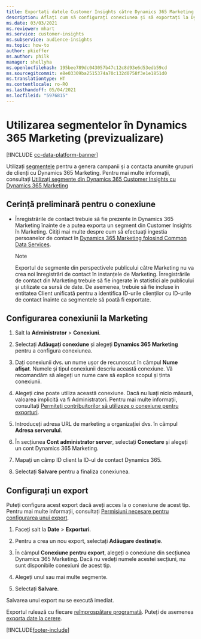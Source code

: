 ```yaml
---
title: Exportați datele Customer Insights către Dynamics 365 Marketing
description: Aflați cum să configurați conexiunea și să exportați la Dynamics 365 Marketing.
ms.date: 03/03/2021
ms.reviewer: mhart
ms.service: customer-insights
ms.subservice: audience-insights
ms.topic: how-to
author: pkieffer
ms.author: philk
manager: shellyha
ms.openlocfilehash: 195bee789dc043057b47c12c8d93e6d53edb59cd
ms.sourcegitcommit: e8e03309ba2515374a70c132d0758f3e1e1851d0
ms.translationtype: HT
ms.contentlocale: ro-RO
ms.lasthandoff: 05/04/2021
ms.locfileid: "5976815"
---
```

# <a name="use-segments-in-dynamics-365-marketing-preview"></a>Utilizarea segmentelor în Dynamics 365 Marketing (previzualizare)

[!INCLUDE [cc-data-platform-banner](../includes/cc-data-platform-banner.md)]

Utilizați [segmentele](segments.md) pentru a genera campanii și a contacta anumite grupuri de clienți cu Dynamics 365 Marketing. Pentru mai multe informații, consultați [Utilizați segmente din Dynamics 365 Customer Insights cu Dynamics 365 Marketing](/dynamics365/marketing/customer-insights-segments)

## <a name="prerequisite-for-a-connection"></a>Cerință preliminară pentru o conexiune

- Înregistrările de contact trebuie să fie prezente în Dynamics 365 Marketing înainte de a putea exporta un segment din Customer Insights în Marketing. Citiți mai multe despre cum să efectuați ingestia persoanelor de contact în [Dynamics 365 Marketing folosind Common Data Services](connect-power-query.md).

  > [!NOTE]
  > Exportul de segmente din perspectivele publicului către Marketing nu va crea noi înregistrări de contact în instanțele de Marketing. Înregistrările de contact din Marketing trebuie să fie ingerate în statistici ale publicului și utilizate ca sursă de date. De asemenea, trebuie să fie incluse în entitatea Client unificată pentru a identifica ID-urile clienților cu ID-urile de contact înainte ca segmentele să poată fi exportate.

## <a name="set-up-connection-to-marketing"></a>Configurarea conexiunii la Marketing

1. Salt la **Administrator** > **Conexiuni**.

1. Selectați **Adăugați conexiune** și alegeți **Dynamics 365 Marketing** pentru a configura conexiunea.

1. Dați conexiunii dvs. un nume ușor de recunoscut în câmpul **Nume afișat**. Numele și tipul conexiunii descriu această conexiune. Vă recomandăm să alegeți un nume care să explice scopul și ținta conexiunii.

1. Alegeți cine poate utiliza această conexiune. Dacă nu luați nicio măsură, valoarea implicită va fi Administratori. Pentru mai multe informații, consultați [Permiteți contribuitorilor să utilizeze o conexiune pentru exporturi](connections.md#allow-contributors-to-use-a-connection-for-exports).

1. Introduceți adresa URL de marketing a organizației dvs. în câmpul **Adresa serverului**.

1. În secțiunea **Cont administrator server**, selectați **Conectare** și alegeți un cont Dynamics 365 Marketing.

1. Mapați un câmp ID client la ID-ul de contact Dynamics 365.

1. Selectați **Salvare** pentru a finaliza conexiunea. 

## <a name="configure-an-export"></a>Configurați un export

Puteți configura acest export dacă aveți acces la o conexiune de acest tip. Pentru mai multe informații, consultați [Permisiuni necesare pentru configurarea unui export](export-destinations.md#set-up-a-new-export).

1. Faceți salt la **Date** > **Exporturi**.

1. Pentru a crea un nou export, selectați **Adăugare destinație**.

1. În câmpul **Conexiune pentru export**, alegeți o conexiune din secțiunea Dynamics 365 Marketing. Dacă nu vedeți numele acestei secțiuni, nu sunt disponibile conexiuni de acest tip.

1. Alegeți unul sau mai multe segmente.

1. Selectați **Salvare**.

Salvarea unui export nu se execută imediat.

Exportul rulează cu fiecare [reîmprospătare programată](system.md#schedule-tab). Puteți de asemenea [exporta date la cerere](export-destinations.md#run-exports-on-demand). 

[!INCLUDE[footer-include](../includes/footer-banner.md)]
